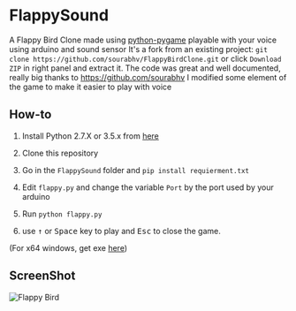 FlappySound
===============

A Flappy Bird Clone made using [python-pygame][1] playable with your voice using arduino and sound sensor
It's a fork from an existing project: `git clone https://github.com/sourabhv/FlappyBirdClone.git` or click `Download ZIP` in right panel and extract it.
The code was great and well documented, really big thanks to https://github.com/sourabhv
I modified some element of the game to make it easier to play with voice

How-to
------

1. Install Python 2.7.X or 3.5.x from [here](https://www.python.org/download/releases/)

2. Clone this repository

3. Go in the `FlappySound` folder and `pip install requierment.txt`

4. Edit `flappy.py` and change the variable `Port` by the port used by your arduino

5. Run `python flappy.py`

6. use <kbd>&uarr;</kbd> or <kbd>Space</kbd> key to play and <kbd>Esc</kbd> to close the game.

  (For x64 windows, get exe [here](http://www.lfd.uci.edu/~gohlke/pythonlibs/#pygame))

ScreenShot
----------

![Flappy Bird](screenshot1.png)

[1]: http://www.pygame.org
